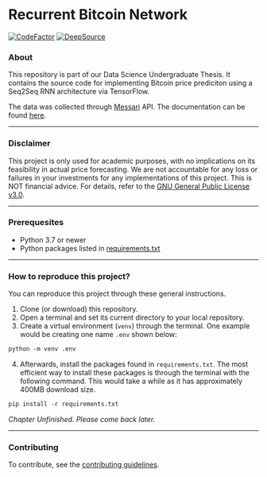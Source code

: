 # Recurrent Bitcoin Network

[![CodeFactor](https://www.codefactor.io/repository/github/kaidenfrizu/recurrent-bitcoin-network/badge)](https://www.codefactor.io/repository/github/kaidenfrizu/recurrent-bitcoin-network) [![DeepSource](https://deepsource.io/gh/KaidenFrizu/recurrent-bitcoin-network.svg/?label=resolved+issues&token=hwJ9eS-xya6xRz48SvXNyMUL)](https://deepsource.io/gh/KaidenFrizu/recurrent-bitcoin-network/?ref=repository-badge)

### About

This repository is part of our Data Science Undergraduate Thesis. It contains the source code for implementing Bitcoin price prediciton using a Seq2Seq RNN architecture via TensorFlow.

The data was collected through [Messari](https://messari.io/) API. The documentation can be found [here](https://messari.io/api/docs).

---

### Disclaimer

This project is only used for academic purposes, with no implications on its feasibility in actual price forecasting. We are not accountable for any loss or failures in your investments for any implementations of this project. This is NOT financial advice. For details, refer to the [GNU General Public License v3.0](LICENSE).

---

### Prerequesites

- Python 3.7 or newer
- Python packages listed in [requirements.txt](requirements.txt)

---

### How to reproduce this project?

You can reproduce this project through these general instructions.

1. Clone (or download) this repository.
2. Open a terminal and set its current directory to your local repository.
3. Create a virtual environment (`venv`) through the terminal. One example would be creating one name `.env` shown below:

```ps
python -m venv .env
```

4. Afterwards, install the packages found in `requirements.txt`. The most efficient way to install these packages is through the terminal with the following command. This would take a while as it has approximately 400MB download size.

```ps
pip install -r requirements.txt
```

*Chapter Unfinished. Please come back later.*

---

### Contributing

To contribute, see the [contributing guidelines](CONTRIBUTING.md).

